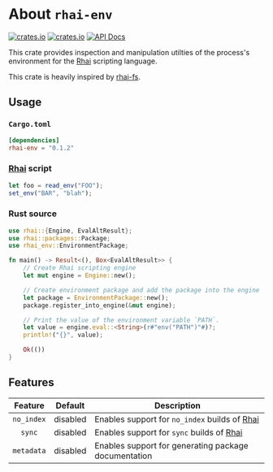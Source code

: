 # About `rhai-env`

[![crates.io](https://img.shields.io/crates/v/rhai-env?logo=rust)](https://crates.io/crates/rhai-env/)
[![crates.io](https://img.shields.io/crates/d/rhai-env?logo=rust)](https://crates.io/crates/rhai-env/)
[![API Docs](https://docs.rs/rhai-env/badge.svg?logo=docs-rs)](https://docs.rs/rhai-env/)

This crate provides inspection and manipulation utilties of the process's environment for the
[Rhai] scripting language.

This crate is heavily inspired by [rhai-fs][].

## Usage

### `Cargo.toml`

```toml
[dependencies]
rhai-env = "0.1.2"
```

### [Rhai] script

```js
let foo = read_env("FOO");
set_env("BAR", "blah");
```

### Rust source

```rust
use rhai::{Engine, EvalAltResult};
use rhai::packages::Package;
use rhai_env::EnvironmentPackage;

fn main() -> Result<(), Box<EvalAltResult>> {
    // Create Rhai scripting engine
    let mut engine = Engine::new();

    // Create environment package and add the package into the engine
    let package = EnvironmentPackage::new();
    package.register_into_engine(&mut engine);

    // Print the value of the environment variable `PATH`.
    let value = engine.eval::<String>(r#"env("PATH")"#)?;
    println!("{}", value);

    Ok(())
}
```

## Features

|  Feature   | Default  | Description                                          |
| :--------: | :------: | ---------------------------------------------------- |
| `no_index` | disabled | Enables support for `no_index` builds of [Rhai]      |
|   `sync`   | disabled | Enables support for `sync` builds of [Rhai]          |
| `metadata` | disabled | Enables support for generating package documentation |

[Rhai]: https://rhai.rs
[rhai-fs]: https://github.com/rhaiscript/rhai-fs

